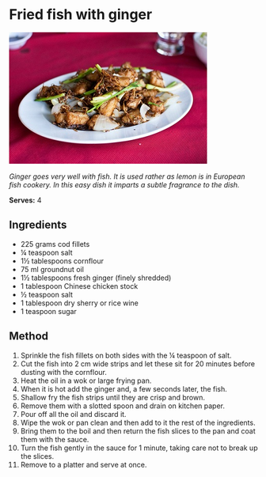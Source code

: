 # Fried fish with ginger

![Name](resources/fish-ginger.jpg)

*Ginger goes very well with fish. It is used rather as lemon is in European fish cookery. In this easy dish it imparts a subtle fragrance to the dish.*

**Serves:** 4

## Ingredients
- 225 grams cod fillets
- ¼ teaspoon salt
- 1½ tablespoons cornflour
- 75 ml groundnut oil
- 1½ tablespoons fresh ginger (finely shredded)
- 1 tablespoon Chinese chicken stock
- ½ teaspoon salt
- 1 tablespoon dry sherry or rice wine
- 1 teaspoon sugar

## Method
1. Sprinkle the fish fillets on both sides with the ¼ teaspoon of salt.
1. Cut the fish into 2 cm wide strips and let these sit for 20 minutes before dusting with the cornflour.
1. Heat the oil in a wok or large frying pan.
1. When it is hot add the ginger and, a few seconds later, the fish.
1. Shallow fry the fish strips until they are crisp and brown.
1. Remove them with a slotted spoon and drain on kitchen paper.
1. Pour off all the oil and discard it.
1. Wipe the wok or pan clean and then add to it the rest of the ingredients.
1. Bring them to the boil and then return the fish slices to the pan and coat them with the sauce.
1. Turn the fish gently in the sauce for 1 minute, taking care not to break up the slices.
1. Remove to a platter and serve at once.
